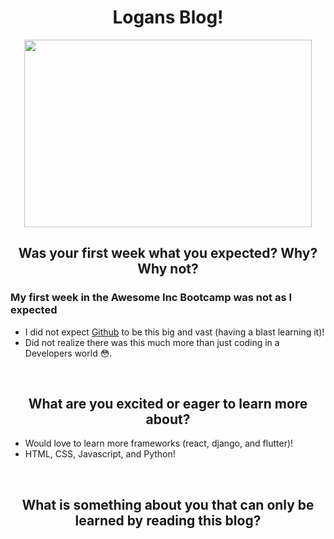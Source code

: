 <!-- start with header -->
<!-- also try and center text with most of the page -->

<h1 align="center">
  Logans Blog!
  </h1>
  
<!-- add maybe an image or something to spice it up -->
<p align="center">
  <img width="460" height="300" src="https://myoctocat.com/assets/images/base-octocat.svg">
</p>

<!-- Highlight anything that didn't work here -->
<!--   <img align="center"  src="https://myoctocat.com/assets/images/base-octocat.svg" alt="octocat"> -->
  <!--   ![This is an image](https://myoctocat.com/assets/images/base-octocat.svg) -->

<!--  state questtion and reply with answers in a different markdown element  -->


<!--  question #1  -->
  <h2 align="center"> 
  Was your first week what you expected? Why? Why not?
  </h2>
<!-- answer #1 -->
  
<h3> My first week in the <b> Awesome Inc Bootcamp </b> was not as I expected </h3>

 - I did not expect [Github](https://github.com/) to be this big and vast (having a blast learning it)!
 - Did not realize there was this much more than just coding in a Developers world :flushed:.

<p>&nbsp;</p>

<!-- question #2 -->
<h2 align="center"> What are you excited or eager to learn more about? </h2>

<!-- answer #2 -->
- Would love to learn more frameworks (react, django, and flutter)!
- HTML, CSS, Javascript, and Python!

<p>&nbsp;</p>
<h2 align="center"> What is something about you that can only be learned by reading this blog? </h2>



